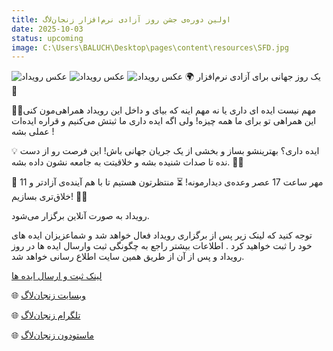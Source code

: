 ```yaml
---
title: اولین دوره‌ی جشن روز آزادی نرم‌افزار زنجان‌لاگ
date: 2025-10-03
status: upcoming
image: C:\Users\BALUCH\Desktop\pages\content\resources\SFD.jpg
---
```

![عکس رویداد](SFD.jpg)
![عکس رویداد](SFD.jpg)
![عکس رویداد](SFD.jpg)
🌍 یک روز جهانی برای آزادی نرم‌افزار 🚀

🌱✨مهم نیست ایده ای داری یا نه مهم اینه که بیای و داخل این رویداد همراهی‌مون کنی این همراهی تو برای ما همه چیزه! ولی اگه ایده داری ما ثبتش می‌کنیم و قراره ایده‌ات عملی بشه !

💡 ایده داری؟ بهترینشو بساز و بخشی از یک جریان جهانی باش!
این فرصت رو از دست نده تا صدات شنیده بشه و خلاقیتت به جامعه نشون داده بشه. 🌱✨

📅 11 مهر ساعت 17 عصر وعده‌ی دیدارمونه!
⏳ منتظرتون هستیم تا با هم آینده‌ی آزادتر و خلاق‌تری بسازیم! 💜🐧

 رویداد به صورت آنلاین برگزار می‌شود.

 توجه کنید که لینک زیر پس از برگزاری رویداد فعال خواهد شد و شماعزیزان ایده های خود را ثبت  خواهید کرد . اطلاعات بیشتر راجع به چگونگی ثبت وارسال ایده ها در روز رویداد و پس از آن از طریق همین سایت اطلاع رسانی خواهد شد.

 [لینک ثبت و ارسال ایده ها ](https://zanjanlug.ir/)
 
🌐 [وبسایت زنجان‌لاگ](http://zanjanlug.ir)  

🌐 [تلگرام زنجان‌لاگ](http://t.me/zanjan_lug)

🌐 [ماستودون زنجان‌لاگ](https://ohai.social/@zanjanlug)